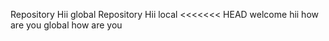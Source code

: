 
Repository Hii global
Repository Hii local
<<<<<<< HEAD
welcome
hii
how are you
global
how are you
